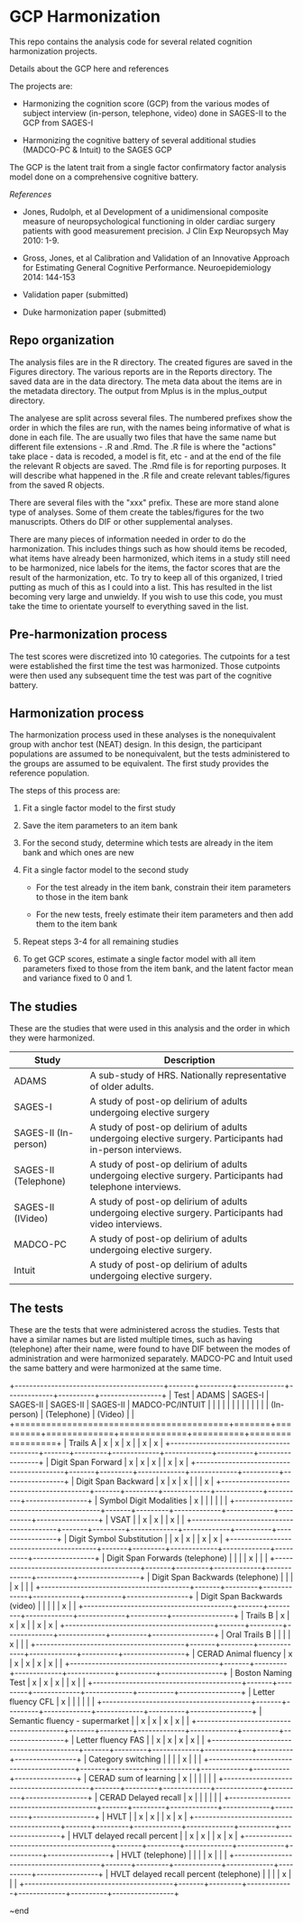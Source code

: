 # GCP Harmonization

This repo contains the analysis code for several related cognition harmonization projects.

Details about the GCP here and references

The projects are:

-   Harmonizing the cognition score (GCP) from the various modes of subject interview (in-person, telephone, video) done in SAGES-II to the GCP from SAGES-I

-   Harmonizing the cognitive battery of several additional studies (MADCO-PC & Intuit) to the SAGES GCP

The GCP is the latent trait from a single factor confirmatory factor analysis model done on a comprehensive cognitive battery.

*References*

-   Jones, Rudolph, et al Development of a unidimensional composite measure of neuropsychological functioning in older cardiac surgery patients with good measurement precision. J Clin Exp Neuropsych May 2010: 1-9.

-   Gross, Jones, et al Calibration and Validation of an Innovative Approach for Estimating General Cognitive Performance. Neuroepidemiology 2014: 144-153

-   Validation paper (submitted)

-   Duke harmonization paper (submitted)

## Repo organization

The analysis files are in the R directory. The created figures are saved in the Figures directory. The various reports are in the Reports directory. The saved data are in the data directory. The meta data about the items are in the metadata directory. The output from Mplus is in the mplus_output directory.

The analyese are split across several files. The numbered prefixes show the order in which the files are run, with the names being informative of what is done in each file. The are usually two files that have the same name but different file extensions - .R and .Rmd. The .R file is where the "actions" take place - data is recoded, a model is fit, etc - and at the end of the file the relevant R objects are saved. The .Rmd file is for reporting purposes. It will describe what happened in the .R file and create relevant tables/figures from the saved R objects.

There are several files with the "xxx" prefix. These are more stand alone type of analyses. Some of them create the tables/figures for the two manuscripts. Others do DIF or other supplemental analyses.

There are many pieces of information needed in order to do the harmonization. This includes things such as how should items be recoded, what items have already been harmonized, which items in a study still need to be harmonized, nice labels for the items, the factor scores that are the result of the harmonization, etc. To try to keep all of this organized, I tried putting as much of this as I could into a list. This has resulted in the list becoming very large and unwieldy. If you wish to use this code, you must take the time to orientate yourself to everything saved in the list.

## Pre-harmonization process

The test scores were discretized into 10 categories. The cutpoints for a test were established the first time the test was harmonized. Those cutpoints were then used any subsequent time the test was part of the cognitive battery.

## Harmonization process

The harmonization process used in these analyses is the nonequivalent group with anchor test (NEAT) design. In this design, the participant populations are assumed to be nonequivalent, but the tests administered to the groups are assumed to be equivalent. The first study provides the reference population.

The steps of this process are:

1.  Fit a single factor model to the first study

2.  Save the item parameters to an item bank

3.  For the second study, determine which tests are already in the item bank and which ones are new

4.  Fit a single factor model to the second study

    -   For the test already in the item bank, constrain their item parameters to those in the item bank

    -   For the new tests, freely estimate their item parameters and then add them to the item bank

5.  Repeat steps 3-4 for all remaining studies

6.  To get GCP scores, estimate a single factor model with all item parameters fixed to those from the item bank, and the latent factor mean and variance fixed to 0 and 1.

## The studies

These are the studies that were used in this analysis and the order in which they were harmonized.

| Study                | Description                                                                                               |
|----------------------|-----------------------------------------------------------------------------------------------------------|
| ADAMS                | A sub-study of HRS. Nationally representative of older adults.                                            |
| SAGES-I              | A study of post-op delirium of adults undergoing elective surgery                                         |
| SAGES-II (In-person) | A study of post-op delirium of adults undergoing elective surgery. Participants had in-person interviews. |
| SAGES-II (Telephone) | A study of post-op delirium of adults undergoing elective surgery. Participants had telephone interviews. |
| SAGES-II (IVideo)    | A study of post-op delirium of adults undergoing elective surgery. Participants had video interviews.     |
| MADCO-PC             | A study of post-op delirium of adults undergoing elective surgery.                                        |
| Intuit               | A study of post-op delirium of adults undergoing elective surgery.                                        |

## The tests

These are the tests that were administered across the studies. Tests that have a similar names but are listed multiple times, such as having (telephone) after their name, were found to have DIF between the modes of administration and were harmonized separately. MADCO-PC and Intuit used the same battery and were harmonized at the same time.

+-----------------------------------------+-------+---------+-------------+-------------+----------+-----------------+
| Test                                    | ADAMS | SAGES-I | SAGES-II    | SAGES-II    | SAGES-II | MADCO-PC/INTUIT |
|                                         |       |         |             |             |          |                 |
|                                         |       |         | (In-person) | (Telephone) | (Video)  |                 |
+=========================================+=======+=========+=============+=============+==========+=================+
| Trails A                                | x     | x       | x           |             | x        | x               |
+-----------------------------------------+-------+---------+-------------+-------------+----------+-----------------+
| Digit Span Forward                      | x     | x       | x           |             | x        | x               |
+-----------------------------------------+-------+---------+-------------+-------------+----------+-----------------+
| Digit Span Backward                     | x     | x       | x           |             |          | x               |
+-----------------------------------------+-------+---------+-------------+-------------+----------+-----------------+
| Symbol Digit Modalities                 | x     |         |             |             |          |                 |
+-----------------------------------------+-------+---------+-------------+-------------+----------+-----------------+
| VSAT                                    |       | x       | x           |             | x        |                 |
+-----------------------------------------+-------+---------+-------------+-------------+----------+-----------------+
| Digit Symbol Substitution               |       | x       | x           |             | x        | x               |
+-----------------------------------------+-------+---------+-------------+-------------+----------+-----------------+
| Digit Span Forwards (telephone)         |       |         |             | x           |          |                 |
+-----------------------------------------+-------+---------+-------------+-------------+----------+-----------------+
| Digit Span Backwards (telephone)        |       |         |             | x           |          |                 |
+-----------------------------------------+-------+---------+-------------+-------------+----------+-----------------+
| Digit Span Backwards (video)            |       |         |             |             | x        |                 |
+-----------------------------------------+-------+---------+-------------+-------------+----------+-----------------+
| Trails B                                | x     | x       | x           |             | x        | x               |
+-----------------------------------------+-------+---------+-------------+-------------+----------+-----------------+
| Oral Trails B                           |       |         |             | x           |          |                 |
+-----------------------------------------+-------+---------+-------------+-------------+----------+-----------------+
| CERAD Animal fluency                    | x     | x       | x           | x           | x        |                 |
+-----------------------------------------+-------+---------+-------------+-------------+----------+-----------------+
| Boston Naming Test                      | x     | x       | x           |             | x        |                 |
+-----------------------------------------+-------+---------+-------------+-------------+----------+-----------------+
| Letter fluency CFL                      | x     |         |             |             |          |                 |
+-----------------------------------------+-------+---------+-------------+-------------+----------+-----------------+
| Semantic fluency - supermarket          |       | x       | x           | x           | x        |                 |
+-----------------------------------------+-------+---------+-------------+-------------+----------+-----------------+
| Letter fluency FAS                      |       | x       | x           | x           | x        |                 |
+-----------------------------------------+-------+---------+-------------+-------------+----------+-----------------+
| Category switching                      |       |         |             | x           |          |                 |
+-----------------------------------------+-------+---------+-------------+-------------+----------+-----------------+
| CERAD sum of learning                   | x     |         |             |             |          |                 |
+-----------------------------------------+-------+---------+-------------+-------------+----------+-----------------+
| CERAD Delayed recall                    | x     |         |             |             |          |                 |
+-----------------------------------------+-------+---------+-------------+-------------+----------+-----------------+
| HVLT                                    |       | x       | x           |             | x        | x               |
+-----------------------------------------+-------+---------+-------------+-------------+----------+-----------------+
| HVLT delayed recall percent             |       | x       | x           |             | x        | x               |
+-----------------------------------------+-------+---------+-------------+-------------+----------+-----------------+
| HVLT (telephone)                        |       |         |             | x           |          |                 |
+-----------------------------------------+-------+---------+-------------+-------------+----------+-----------------+
| HVLT delayed recall percent (telephone) |       |         |             | x           |          |                 |
+-----------------------------------------+-------+---------+-------------+-------------+----------+-----------------+

\~end
